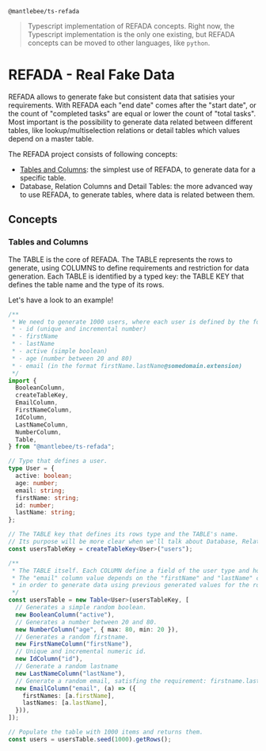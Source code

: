 `@mantlebee/ts-refada`

> Typescript implementation of REFADA concepts. Right now, the Typescript implementation is the only one existing, but REFADA concepts can be moved to other languages, like `python`.

# REFADA - Real Fake Data

REFADA allows to generate fake but consistent data that satisies your requirements.
With REFADA each "end date" comes after the "start date", or the count of "completed tasks" are equal or lower the count of "total tasks".
Most important is the possibility to generate data related between different tables, like lookup/multiselection relations or detail tables which values depend on a master table.

The REFADA project consists of following concepts:

- [Tables and Columns](#tables-and-columns): the simplest use of REFADA, to generate data for a specific table.
- Database, Relation Columns and Detail Tables: the more advanced way to use REFADA, to generate tables, where data is related between them.

## Concepts

### Tables and Columns

The TABLE is the core of REFADA. The TABLE represents the rows to generate, using COLUMNS to define requirements and restriction for data generation. Each TABLE is identified by a typed key: the TABLE KEY that defines the table name and the type of its rows.

Let's have a look to an example!

```typescript
/**
 * We need to generate 1000 users, where each user is defined by the following fields:
 * - id (unique and incremental number)
 * - firstName
 * - lastName
 * - active (simple boolean)
 * - age (number between 20 and 80)
 * - email (in the format firstName.lastName@somedomain.extension)
 */
import {
  BooleanColumn,
  createTableKey,
  EmailColumn,
  FirstNameColumn,
  IdColumn,
  LastNameColumn,
  NumberColumn,
  Table,
} from "@mantlebee/ts-refada";

// Type that defines a user.
type User = {
  active: boolean;
  age: number;
  email: string;
  firstName: string;
  id: number;
  lastName: string;
};

// The TABLE key that defines its rows type and the TABLE's name.
// Its purpose will be more clear when we'll talk about Database, Relation Columns, and Detail Tables.
const usersTableKey = createTableKey<User>("users");

/**
 * The TABLE itself. Each COLUMN define a field of the user type and how to generate the random data.
 * The "email" column value depends on the "firstName" and "lastName" columns, so it is positioned after them,
 * in order to generate data using previous generated values for the row.
 */
const usersTable = new Table<User>(usersTableKey, [
  // Generates a simple random boolean.
  new BooleanColumn("active"),
  // Generates a number between 20 and 80.
  new NumberColumn("age", { max: 80, min: 20 }),
  // Generates a random firstname.
  new FirstNameColumn("firstName"),
  // Unique and incremental numeric id.
  new IdColumn("id"),
  // Generate a random lastname
  new LastNameColumn("lastName"),
  // Generate a random email, satisfing the requirement: firstname.lastname@somedomain.ext
  new EmailColumn("email", (a) => ({
    firstNames: [a.firstName],
    lastNames: [a.lastName],
  })),
]);

// Populate the table with 1000 items and returns them.
const users = usersTable.seed(1000).getRows();
```

